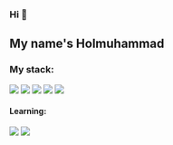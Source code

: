 ### Hi 👋
## My name's Holmuhammad

### My stack:
<img src="https://img.shields.io/badge/HTML5-orange?style=for-the-badge&logo=html5&logoColor=white"/> <img src="https://img.shields.io/badge/CSS3-blue?style=for-the-badge&logo=css3&logoColor=white"/> <img src="https://img.shields.io/badge/SCSS-pink?style=for-the-badge&logo=sass&logoColor=white"/> <img src="https://img.shields.io/badge/Bootstrap-violet?style=for-the-badge&logo=Bootstrap&logoColor=white"/> <img src="https://img.shields.io/badge/JavaScript-f6ea09?style=for-the-badge&logo=JavaScript&logoColor=black"/>

#### Learning:
<img src="https://img.shields.io/badge/React-8ae8ff?style=for-the-badge&logo=react&logoColor=black"/> <img src="https://img.shields.io/badge/TypeScript-3178C6?style=for-the-badge&logo=TypeScript&logoColor=white"/>
